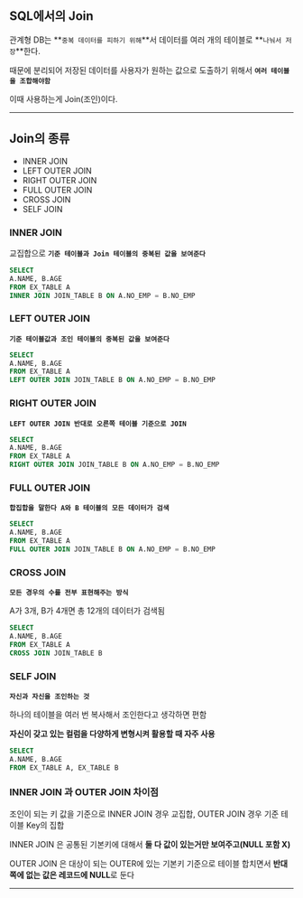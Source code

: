 ## SQL에서의 Join

관계형 DB는 **`중복 데이터를 피하기 위해`**서 데이터를 여러 개의 테이블로 **`나눠서 저장`**한다.

때문에 분리되어 저장된 데이터를 사용자가 원하는 값으로 도출하기 위해서 **`여러 테이블을 조합해야함`**

이때 사용하는게 Join(조인)이다.

---

## Join의 종류

- INNER JOIN
- LEFT OUTER JOIN
- RIGHT OUTER JOIN
- FULL OUTER JOIN
- CROSS JOIN
- SELF JOIN

### INNER JOIN

교집합으로 **`기준 테이블과 Join 테이블의 중복된 값을 보여준다`**

```sql
SELECT
A.NAME, B.AGE
FROM EX_TABLE A
INNER JOIN JOIN_TABLE B ON A.NO_EMP = B.NO_EMP
```

### LEFT OUTER JOIN

**`기준 테이블값과 조인 테이블의 중복된 값을 보여준다`**

```sql
SELECT
A.NAME, B.AGE
FROM EX_TABLE A
LEFT OUTER JOIN JOIN_TABLE B ON A.NO_EMP = B.NO_EMP
```

### RIGHT OUTER JOIN

**`LEFT OUTER JOIN 반대로 오른쪽 테이블 기준으로 JOIN`**

```sql
SELECT
A.NAME, B.AGE
FROM EX_TABLE A
RIGHT OUTER JOIN JOIN_TABLE B ON A.NO_EMP = B.NO_EMP
```

### FULL OUTER JOIN

**`합집합을 말한다 A와 B 테이블의 모든 데이터가 검색`**

```sql
SELECT
A.NAME, B.AGE
FROM EX_TABLE A
FULL OUTER JOIN JOIN_TABLE B ON A.NO_EMP = B.NO_EMP
```

### CROSS JOIN

**`모든 경우의 수를 전부 표현해주는 방식`**

A가 3개, B가 4개면 총 12개의 데이터가 검색됨

```sql
SELECT
A.NAME, B.AGE
FROM EX_TABLE A
CROSS JOIN JOIN_TABLE B
```

### SELF JOIN
**`자신과 자신을 조인하는 것`**

하나의 테이블을 여러 번 복사해서 조인한다고 생각하면 편함

**자신이 갖고 있는 컬럼을 다양하게 변형시켜 활용할 때 자주 사용**

```sql
SELECT
A.NAME, B.AGE
FROM EX_TABLE A, EX_TABLE B
```

### INNER JOIN 과 OUTER JOIN 차이점

조인이 되는 키 값을 기준으로 INNER JOIN 경우 교집합, OUTER JOIN 경우 기준 테이블 Key의 집합

INNER JOIN 은 공통된 기본키에 대해서 **둘 다 값이 있는거만 보여주고(NULL 포함 X)**

OUTER JOIN 은 대상이 되는 OUTER에 있는 기본키 기준으로 테이블 합치면서
**반대 쪽에 없는 값은 레코드에 NULL**로 둔다

---